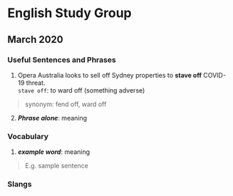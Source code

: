 # English Study Group
## March 2020

### Useful Sentences and Phrases

1. Opera Australia looks to sell off Sydney properties to **stave off** COVID-19 threat.  
`stave off`:  to ward off (something adverse)  
> synonym: fend off, ward off  

2. ***Phrase alone***: meaning  

### Vocabulary

1. ***example word***: meaning

> E.g. sample sentence

### Slangs  
